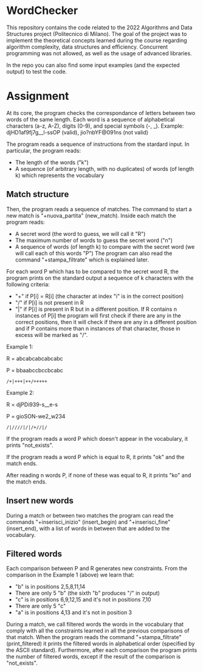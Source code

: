 # WordChecker

This repository contains the code related to the 2022 Algorithms and Data Structures project (Politecnico di Milano).
The goal of the project was to implement the theoretical concepts learned during the course regarding algorithm complexity, data structures and efficiency. Concurrent programming was not allowed, as well as the usage of advanced libraries.

In the repo you can also find some input examples (and the expected output) to test the code.

# Assignment

At its core, the program checks the correspondance of letters between two words of the same length. Each word is a sequence of alphabetical characters (a-z, A-Z), digits (0-9), and special symbols (-, _).
Example: djHD1af9fj7g__l-ssOP (valid), jio?nbYF@091ns (not valid)

The program reads a sequence of instructions from the stardard input. 
In particular, the program reads:
- The length of the words ("k")
- A sequence (of arbitrary length, with no duplicates) of words (of length k) which represents the vocabulary


## Match structure

Then, the program reads a sequence of matches. The command to start a new match is "+nuova_partita" (new_match).
Inside each match the program reads:
- A secret word (the word to guess, we will call it "R")
- The maximum number of words to guess the secret word ("n")
- A sequence of words (of length k) to compare with the secret word (we will call each of this words "P")
The program can also read the command "+stampa_filtrate" which is explained later.

For each word P which has to be compared to the secret word R, the program prints on the standard output a sequence of k characters with the following criteria:
- "+" if P[i] = R[i] (the character at index "i" is in the correct position)
- "/" if P[i] is not present in R
- "|" if P[i] is present in R but in a different position. If R contains n instances of P[i] the program will first check if there are any in the correct positions, then it will check if there are any in a different position and if P contains more than n instances of that character, those in excess will be marked as "/".

Example 1:

R = abcabcabcabcabc

P = bbaabccbccbcabc

    /+|+++|++/+++++

Example 2:

R = djPDi939-s__e-s

P = gioSON-we2_w234

    /|////|/|/+//|/
    
If the program reads a word P which doesn't appear in the vocabulary, it prints "not_exists".

If the program reads a word P which is equal to R, it prints "ok" and the match ends.

After reading n words P, if none of these was equal to R, it prints "ko" and the match ends.


## Insert new words

During a match or between two matches the program can read the commands "+inserisci_inizio" (insert_begin) and "+inserisci_fine" (insert_end), with a list of words in between that are added to the vocabulary.


## Filtered words

Each comparison between P and R generates new constraints. From the comparison in the Example 1 (above) we learn that:
- "b" is in positions 2,5,8,11,14
- There are only 5 "b" (the sixth "b" produces "/" in output)
- "c" is in positions 6,9,12,15 and it's not in positions 7,10
- There are only 5 "c"
- "a" is in positions 4,13 and it's not in position 3

During a match, we call filtered words the words in the vocabulary that comply with all the constraints learned in all the previous comparisons of that match. When the program reads the command "+stampa_filtrate" (print_filtered) it prints the filtered words in alphabetical order (specified by the ASCII standard). Furthermore, after each comparison the program prints the number of filtered words, except if the result of the comparison is "not_exists".

